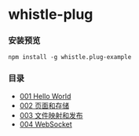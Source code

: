 # whistle-plug
### 安装预览
```
npm install -g whistle.plug-example
```
### 目录
* [001 Hello World](https://github.com/Ke1992/examples/blob/master/whistle-plug/notes/001%20Hello%20World.md)
* [002 页面和存储](https://github.com/Ke1992/examples/blob/master/whistle-plug/notes/002%20Page%20And%20Storage.md)
* [003 文件映射和发布](https://github.com/Ke1992/examples/blob/master/whistle-plug/notes/003%20File%20Mapping%20And%20Publish.md)
* [004 WebSocket](https://github.com/Ke1992/examples/blob/master/whistle-plug/notes/004%20WebSocket.md)